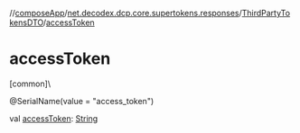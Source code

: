 //[composeApp](../../../index.md)/[net.decodex.dcp.core.supertokens.responses](../index.md)/[ThirdPartyTokensDTO](index.md)/[accessToken](access-token.md)

# accessToken

[common]\

@SerialName(value = &quot;access_token&quot;)

val [accessToken](access-token.md): [String](https://kotlinlang.org/api/latest/jvm/stdlib/kotlin/-string/index.html)
